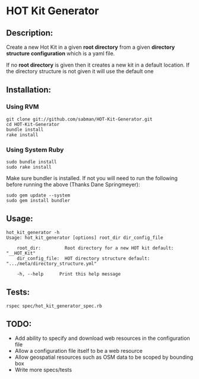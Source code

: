 # HOT Kit Generator

## Description:

Create a new Hot Kit in a given **root directory** from a given **directory structure configuration** which is a yaml file.

If no **root directory** is given then it creates a new kit in a default location.
If the directory structure is not given it will use the default one

## Installation:

### Using RVM
    git clone git://github.com/sabman/HOT-Kit-Generator.git
    cd HOT-Kit-Generator
    bundle install
    rake install

### Using System Ruby

    sudo bundle install
    sudo rake install

Make sure bundler is installed. If not you will need to run the following before running the above (Thanks Dane Springmeyer):

    sudo gem update --system
    sudo gem install bundler

## Usage:

    hot_kit_generator -h
    Usage: hot_kit_generator [options] root_dir dir_config_file

        root_dir:         Root directory for a new HOT kit default: "__HOT_Kit"
        dir_config_file:  HOT directory structure default: ".../meta/directory_structure.yml"

        -h, --help      Print this help message


## Tests:

    rspec spec/hot_kit_generator_spec.rb

## TODO:

* Add ability to specify and download web resources in the configuration file
* Allow a configuration file itself to be a web resource
* Allow geospatial resources such as OSM data to be scoped by bounding box
* Write more specs/tests
